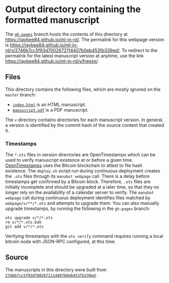 # Output directory containing the formatted manuscript

The [`gh-pages`](https://github.com/jaybee84/ml-in-rd/tree/gh-pages) branch hosts the contents of this directory at <https://jaybee84.github.io/ml-in-rd/>.
The permalink for this webpage version is <https://jaybee84.github.io/ml-in-rd/v/2746b7cc5f93d7002672114407b0eb453fb339ed/>.
To redirect to the permalink for the latest manuscript version at anytime, use the link <https://jaybee84.github.io/ml-in-rd/v/freeze/>.

## Files

This directory contains the following files, which are mostly ignored on the `master` branch:

+ [`index.html`](index.html) is an HTML manuscript.
+ [`manuscript.pdf`](manuscript.pdf) is a PDF manuscript.

The `v` directory contains directories for each manuscript version.
In general, a version is identified by the commit hash of the source content that created it.

### Timestamps

The `*.ots` files in version directories are OpenTimestamps which can be used to verify manuscript existence at or before a given time.
[OpenTimestamps](https://opentimestamps.org/) uses the Bitcoin blockchain to attest to file hash existence.
The `deploy.sh` script run during continuous deployment creates the `.ots` files through its `manubot webpage` call.
There is a delay before timestamps get confirmed by a Bitcoin block.
Therefore, `.ots` files are initially incomplete and should be upgraded at a later time, so that they no longer rely on the availability of a calendar server to verify.
The `manubot webpage` call during continuous deployment identifies files matched by `webpage/v/**/*.ots` and attempts to upgrade them.
You can also manually upgrade timestamps, by running the following in the `gh-pages` branch:

```shell
ots upgrade v/*/*.ots
rm v/*/*.ots.bak
git add v/*/*.ots
```

Verifying timestamps with the `ots verify` command requires running a local bitcoin node with JSON-RPC configured, at this time.

## Source

The manuscripts in this directory were built from
[`2746b7cc5f93d7002672114407b0eb453fb339ed`](https://github.com/jaybee84/ml-in-rd/commit/2746b7cc5f93d7002672114407b0eb453fb339ed).
